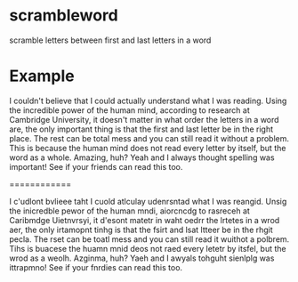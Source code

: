 scrambleword
============

scramble letters between first and last letters in a word

Example
============

I couldn't believe that I could actually understand what I was reading. Using the incredible power of the human mind, according to research at Cambridge University, it doesn't matter in what order the letters in a word are, the only important thing is that the first and last letter be in the right place. The rest can be total mess and you can still read it without a problem. This is because the human mind does not read every letter by itself, but the word as a whole. Amazing, huh? Yeah and I always thought spelling was important! See if your friends can read this too.

============

I c'udlont bvlieee taht I cuold atlculay udenrsntad what I was reangid. Unsig the inicredble pewor of the human mndi, aiorcncdg to rasreceh at Caribmdge Uietnvrsyi, it d'esont matetr in waht oedrr the lrtetes in a wrod aer, the only irtamopnt tinhg is that the fsirt and lsat ltteer be in the rhgit pecla. The rset can be toatl mess and you can still read it wuithot a polbrem. Tihs is buacese the huamn mnid deos not raed every letetr by itsfel, but the wrod as a weolh. Azginma, huh? Yaeh and I awyals tohguht sienlplg was ittrapmno! See if your fnrdies can read this too. 
